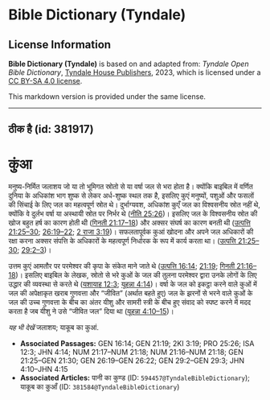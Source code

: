 # Bible Dictionary (Tyndale)

## License Information

**Bible Dictionary (Tyndale)** is based on and adapted from: _Tyndale Open Bible Dictionary_, [Tyndale House Publishers](https://tyndaleopenresources.com/), 2023, which is licensed under a [CC BY-SA 4.0 license](https://creativecommons.org/licenses/by-sa/4.0/legalcode.en).

This markdown version is provided under the same license.



--------------------------------

## ठीक है (id: 381917)

कुंआ
====

मनुष्य\-निर्मित जलाशय जो या तो भूमिगत स्रोतो से या वर्षा जल से भरा होता है। क्योंकि बाइबिल में वर्णित दुनिया के अधिकांश भाग शुष्क से लेकर अर्ध\-शुष्क स्थल तक है, इसलिए कुएं मनुष्यों, पशुओं और फसलों की सिंचाई के लिए जल का महत्वपूर्ण स्रोत थे। दुर्भाग्यवश, अधिकांश कुएँ जल का विश्वसनीय स्रोत नहीं थे, क्योंकि वे दुर्लभ वर्षा या अस्थायी स्रोत पर निर्भर थे ([नीति 25:26](https://ref.ly/Prov25:26))। इसलिए जल के विश्वसनीय स्रोत की खोज बहुत हर्ष का कारण होती थी ([गिनती 21:17–18](https://ref.ly/Num21:17-Num21:18)) और अक्सर संघर्ष का कारण बनती थी ([उत्पत्ति 21:25–30](https://ref.ly/Gen21:25-Gen21:30); [26:19–22](https://ref.ly/Gen26:19-Gen26:22); [2 राजा 3:19](https://ref.ly/2Kgs3:19))। सफलतापूर्वक कुआं खोदना और अपने जल अधिकारों की रक्षा करना अक्सर संपत्ति के अधिकारों के महत्वपूर्ण निर्धारक के रूप में कार्य करता था। ([उत्पत्ति 21:25–30](https://ref.ly/Gen21:25-Gen21:30); [29:2–3](https://ref.ly/Gen29:2-Gen29:3))।

उत्तम कुएं आमतौर पर परमेश्वर की कृपा के संकेत माने जाते थे ([उत्पत्ति 16:14](https://ref.ly/Gen16:14); [21:19](https://ref.ly/Gen21:19); [गिनती 21:16–18](https://ref.ly/Num21:16-Num21:18))। इसलिए बाइबिल के लेखक, स्रोतो से भरे कुओं के जल की तुलना परमेश्वर द्वारा उनके लोगों के लिए उद्धार की व्यवस्था से करते थे ([यशायाह 12:3](https://ref.ly/Isa12:3); [यूहन्ना 4:14](https://ref.ly/John4:14))। वर्षा के जल को इकट्ठा करने वाले कुओं में जल की अपेक्षाकृत खराब गुणवत्ता और “जीवित” (अर्थात बहते हुए) जल के झरनों से भरने वाले कुओं के जल की उच्च गुणवत्ता के बीच का अंतर यीशु और सामरी स्त्री के बीच हुए संवाद को स्पष्ट करने में मदद करता है जब यीशु ने उसे “जीवित जल” दिया था ([यूहन्ना 4:10–15](https://ref.ly/John4:10-John4:15))।

*यह भी देखें* जलाशय; याकूब का कुआं.

* **Associated Passages:** GEN 16:14; GEN 21:19; 2KI 3:19; PRO 25:26; ISA 12:3; JHN 4:14; NUM 21:17–NUM 21:18; NUM 21:16–NUM 21:18; GEN 21:25–GEN 21:30; GEN 26:19–GEN 26:22; GEN 29:2–GEN 29:3; JHN 4:10–JHN 4:15
* **Associated Articles:** पानी का कुण्ड (ID: `594457@TyndaleBibleDictionary`); याकूब का कुआँ (ID: `381584@TyndaleBibleDictionary`)

